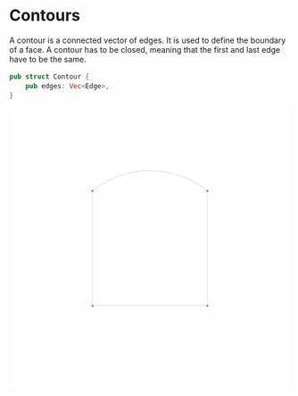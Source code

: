 # Contours

A contour is a connected vector of edges. It is used to define the boundary of a face. A contour has to be closed, meaning that the first and last edge have to be the same. 

```rust
pub struct Contour {
    pub edges: Vec<Edge>,
}
```

![Contour](./generated_images/topology/contours.png)
